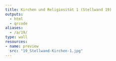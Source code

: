 ```yaml
---
title: Kirchen und Religiosität 1 (Stellwand 19)
outputs:
  - html
  - qrcode
aliases:
  - /a/19/
type: wall
resources:
- name: preview
  src: "19_Stellwand-Kirchen-1.jpg"  
---
```

